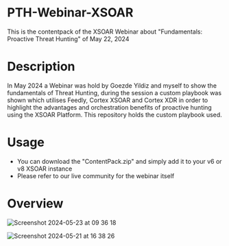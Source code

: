 # PTH-Webinar-XSOAR
This is the contentpack of the XSOAR Webinar about "Fundamentals: Proactive Threat Hunting" of May 22, 2024

# Description
In May 2024 a Webinar was hold by Goezde Yildiz and myself to show the fundamentals of Threat Hunting, during the session a custom playbook was shown which utilises Feedly, Cortex XSOAR and Cortex XDR in order to highlight the advantages and orchestration benefits of proactive hunting using the XSOAR Platform. This repository holds the custom playbook used.

# Usage
* You can download the "ContentPack.zip" and simply add it to your v6 or v8 XSOAR instance
* Please refer to our live community for the webinar itself


# Overview

![Screenshot 2024-05-23 at 09 36 18](https://github.com/johestephan/PTH-Webinar-XSOAR/assets/7138386/b0788cea-f710-4172-9a0b-94ff3f282da8)


![Screenshot 2024-05-21 at 16 38 26](https://github.com/johestephan/PTH-Webinar-XSOAR/assets/7138386/6a18a7d1-6857-4055-8084-9b6f7dd85cc4)


